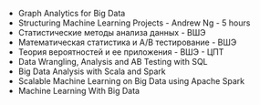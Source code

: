 * Graph Analytics for Big Data
* Structuring Machine Learning Projects - Andrew Ng - 5 hours
* Статистические методы анализа данных - ВШЭ
* Математическая статистика и А/В тестирование - ВШЭ
* Теория вероятностей и ее приложения - ВШЭ - ЦПТ
* Data Wrangling, Analysis and AB Testing with SQL
* Big Data Analysis with Scala and Spark
* Scalable Machine Learning on Big Data using Apache Spark
* Machine Learning With Big Data

